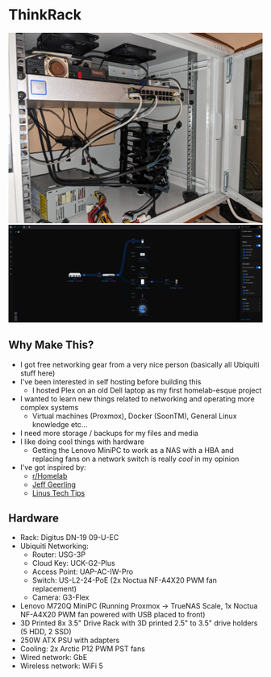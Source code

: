 # ThinkRack

![ThinkRack Hardware](../images/ThinkRack_Setup/PXL_20231231_154850692.jpg)
![Ubiquiti Network Application WebUI](../images/Web_Interfaces/ThinkRack.png)

## Why Make This?
- I got free networking gear from a very nice person (basically all Ubiquiti stuff here)
- I've been interested in self hosting before building this
    - I hosted Plex on an old Dell laptop as my first homelab-esque project
- I wanted to learn new things related to networking and operating more complex systems
    - Virtual machines (Proxmox), Docker (SoonTM), General Linux knowledge etc...
- I need more storage / backups for my files and media
- I like doing cool things with hardware
    - Getting the Lenovo MiniPC to work as a NAS with a HBA and replacing fans on a network switch is really *cool* in my opinion
- I've got inspired by:
    - [r/Homelab](https://www.reddit.com/r/homelab/)
    - [Jeff Geerling](https://www.youtube.com/@JeffGeerling)
    - [Linus Tech Tips](https://www.youtube.com/@LinusTechTips)

## Hardware
- Rack: Digitus DN-19 09-U-EC
- Ubiquiti Networking:
    - Router: USG-3P
    - Cloud Key: UCK-G2-Plus
    - Access Point: UAP-AC-IW-Pro
    - Switch: US-L2-24-PoE (2x Noctua NF-A4X20 PWM fan replacement)
    - Camera: G3-Flex
- Lenovo M720Q MiniPC (Running Proxmox -> TrueNAS Scale, 1x Noctua NF-A4X20 PWM fan powered with USB placed to front)
- 3D Printed 8x 3.5" Drive Rack with 3D printed 2.5" to 3.5" drive holders (5 HDD, 2 SSD)
- 250W ATX PSU with adapters
- Cooling: 2x Arctic P12 PWM PST fans
- Wired network: GbE
- Wireless network: WiFi 5